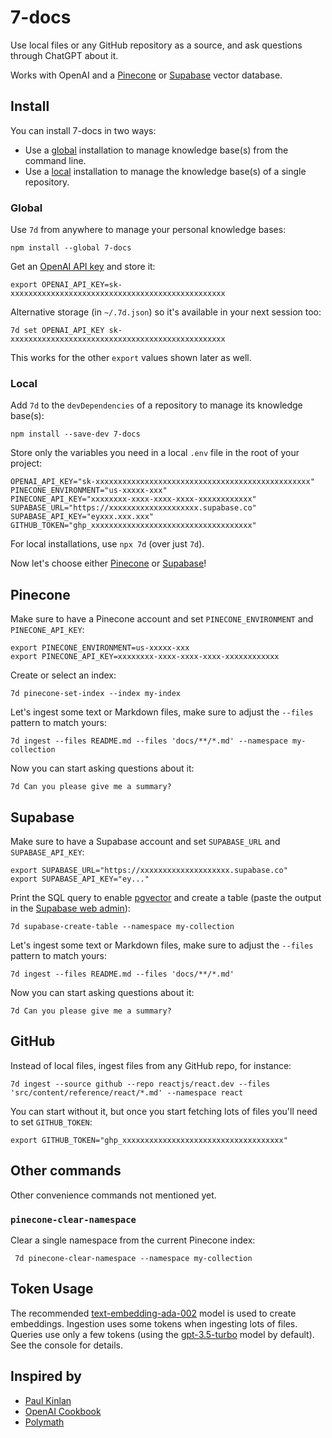 # 7-docs

Use local files or any GitHub repository as a source, and ask questions through ChatGPT about it.

Works with OpenAI and a [Pinecone][1] or [Supabase][2] vector database.

## Install

You can install 7-docs in two ways:

- Use a [global](#global) installation to manage knowledge base(s) from the command line.
- Use a [local](#local) installation to manage the knowledge base(s) of a single repository.

### Global

Use `7d` from anywhere to manage your personal knowledge bases:

```shell
npm install --global 7-docs
```

Get an [OpenAI API key][3] and store it:

```shell
export OPENAI_API_KEY=sk-xxxxxxxxxxxxxxxxxxxxxxxxxxxxxxxxxxxxxxxxxxxxxxxx
```

Alternative storage (in `~/.7d.json`) so it's available in your next session too:

```shell
7d set OPENAI_API_KEY sk-xxxxxxxxxxxxxxxxxxxxxxxxxxxxxxxxxxxxxxxxxxxxxxxx
```

This works for the other `export` values shown later as well.

### Local

Add `7d` to the `devDependencies` of a repository to manage its knowledge base(s):

```shell
npm install --save-dev 7-docs
```

Store only the variables you need in a local `.env` file in the root of your project:

```shell
OPENAI_API_KEY="sk-xxxxxxxxxxxxxxxxxxxxxxxxxxxxxxxxxxxxxxxxxxxxxxxx"
PINECONE_ENVIRONMENT="us-xxxxx-xxx"
PINECONE_API_KEY="xxxxxxxx-xxxx-xxxx-xxxx-xxxxxxxxxxxx"
SUPABASE_URL="https://xxxxxxxxxxxxxxxxxxxx.supabase.co"
SUPABASE_API_KEY="eyxxx.xxx.xxx"
GITHUB_TOKEN="ghp_xxxxxxxxxxxxxxxxxxxxxxxxxxxxxxxxxxxx"
```

For local installations, use `npx 7d` (over just `7d`).

Now let's choose either [Pinecone][4] or [Supabase][5]!

## Pinecone

Make sure to have a Pinecone account and set `PINECONE_ENVIRONMENT` and `PINECONE_API_KEY`:

```shell
export PINECONE_ENVIRONMENT=us-xxxxx-xxx
export PINECONE_API_KEY=xxxxxxxx-xxxx-xxxx-xxxx-xxxxxxxxxxxx
```

Create or select an index:

```shell
7d pinecone-set-index --index my-index
```

Let's ingest some text or Markdown files, make sure to adjust the `--files` pattern to match yours:

```shell
7d ingest --files README.md --files 'docs/**/*.md' --namespace my-collection
```

Now you can start asking questions about it:

```shell
7d Can you please give me a summary?
```

## Supabase

Make sure to have a Supabase account and set `SUPABASE_URL` and `SUPABASE_API_KEY`:

```shell
export SUPABASE_URL="https://xxxxxxxxxxxxxxxxxxxx.supabase.co"
export SUPABASE_API_KEY="ey..."
```

Print the SQL query to enable [pgvector][6] and create a table (paste the output in the [Supabase web admin][7]):

```shell
7d supabase-create-table --namespace my-collection
```

Let's ingest some text or Markdown files, make sure to adjust the `--files` pattern to match yours:

```shell
7d ingest --files README.md --files 'docs/**/*.md'
```

Now you can start asking questions about it:

```shell
7d Can you please give me a summary?
```

## GitHub

Instead of local files, ingest files from any GitHub repo, for instance:

```shell
7d ingest --source github --repo reactjs/react.dev --files 'src/content/reference/react/*.md' --namespace react
```

You can start without it, but once you start fetching lots of files you'll need to set `GITHUB_TOKEN`:

    export GITHUB_TOKEN="ghp_xxxxxxxxxxxxxxxxxxxxxxxxxxxxxxxxxxxx"

## Other commands

Other convenience commands not mentioned yet.

### `pinecone-clear-namespace`

Clear a single namespace from the current Pinecone index:

```shell
 7d pinecone-clear-namespace --namespace my-collection
```

## Token Usage

The recommended [text-embedding-ada-002][8] model is used to create embeddings. Ingestion uses some tokens when
ingesting lots of files. Queries use only a few tokens (using the [gpt-3.5-turbo][9] model by default). See the console
for details.

## Inspired by

- [Paul Kinlan][10]
- [OpenAI Cookbook][11]
- [Polymath][12]

[1]: https://www.pinecone.io
[2]: https://supabase.com
[3]: https://platform.openai.com/account/api-keys
[4]: #pinecone
[5]: #supabase
[6]: https://supabase.com/docs/guides/database/extensions/pgvector
[7]: https://app.supabase.com/projects
[8]: https://platform.openai.com/docs/guides/embeddings/what-are-embeddings
[9]: https://platform.openai.com/docs/guides/chat
[10]: https://github.com/PaulKinlan/paul.kinlan.me
[11]: https://github.com/openai/openai-cookbook
[12]: https://github.com/polymath-ai/polymath-ai
